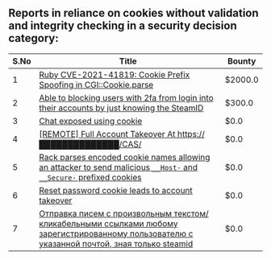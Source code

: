 ## Reports in reliance on cookies without validation and integrity checking in a security decision category:
| S.No | Title | Bounty |
| ---- | ----- | ------ |
| 1 | [Ruby CVE-2021-41819: Cookie Prefix Spoofing in CGI::Cookie.parse](https://hackerone.com/reports/1464396) | $2000.0 |
| 2 | [Able to blocking users with 2fa from login into their accounts by just knowing the SteamID](https://hackerone.com/reports/1179232) | $300.0 |
| 3 | [Chat exposed using cookie](https://hackerone.com/reports/279070) | $0.0 |
| 4 | [[REMOTE] Full Account Takeover At https://██████████████/CAS/](https://hackerone.com/reports/215859) | $0.0 |
| 5 | [Rack parses encoded cookie names allowing an attacker to send malicious `__Host-` and `__Secure-` prefixed cookies](https://hackerone.com/reports/895727) | $0.0 |
| 6 | [Reset password cookie leads to account takeover](https://hackerone.com/reports/1004536) | $0.0 |
| 7 | [Отправка писем с произвольным текстом/кликабельными ссылками любому зарегистрированному пользователю с указанной почтой, зная только steamid](https://hackerone.com/reports/993711) | $0.0 |
